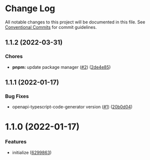 # Change Log

All notable changes to this project will be documented in this file.
See [Conventional Commits](https://conventionalcommits.org) for commit guidelines.

<a name="1.1.2"></a>

## 1.1.2 (2022-03-31)

### Chores

- **pnpm:** update package manager ([#2](https://github.com/Himenon/argocd-typescript-openapi/issues/2)) ([2de4e85](https://github.com/Himenon/argocd-typescript-openapi/commit/2de4e85))

<a name="1.1.1"></a>

## 1.1.1 (2022-01-17)

### Bug Fixes

- openapi-typescript-code-generator version ([#1](https://github.com/Himenon/argocd-typescript-openapi/issues/1)) ([20b0d04](https://github.com/Himenon/argocd-typescript-openapi/commit/20b0d04))

<a name="1.1.0"></a>

# 1.1.0 (2022-01-17)

### Features

- initialize ([6299863](https://github.com/Himenon/argocd-typescript-openapi/commit/6299863))
